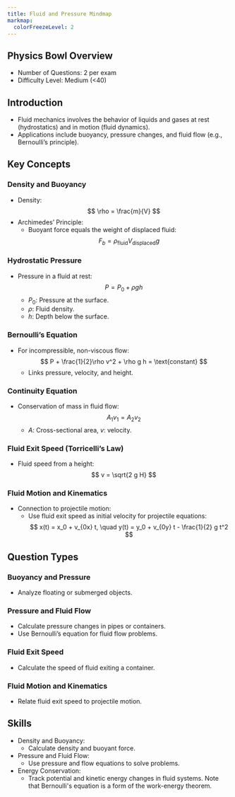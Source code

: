 ```yaml
---
title: Fluid and Pressure Mindmap
markmap:
  colorFreezeLevel: 2
---
```


## Physics Bowl Overview

- Number of Questions: 2 per exam
- Difficulty Level: Medium (<40)

## Introduction

- Fluid mechanics involves the behavior of liquids and gases at rest (hydrostatics) and in motion (fluid dynamics).
- Applications include buoyancy, pressure changes, and fluid flow (e.g., Bernoulli’s principle).

## Key Concepts

### Density and Buoyancy
- Density:
  $$
  \rho = \frac{m}{V}
  $$
- Archimedes’ Principle:
  - Buoyant force equals the weight of displaced fluid:
  $$
  F_b = \rho_{\text{fluid}} V_{\text{displaced}} g
  $$

### Hydrostatic Pressure
- Pressure in a fluid at rest:
  $$
  P = P_0 + \rho g h
  $$
  - $P_0$: Pressure at the surface.
  - $\rho$: Fluid density.
  - $h$: Depth below the surface.

### Bernoulli’s Equation
- For incompressible, non-viscous flow:
  $$
  P + \frac{1}{2}\rho v^2 + \rho g h = \text{constant}
  $$
  - Links pressure, velocity, and height.

### Continuity Equation
- Conservation of mass in fluid flow:
  $$
  A_1 v_1 = A_2 v_2
  $$
  - $A$: Cross-sectional area, $v$: velocity.

### Fluid Exit Speed (Torricelli’s Law)
- Fluid speed from a height:
  $$
  v = \sqrt{2 g H}
  $$

### Fluid Motion and Kinematics
- Connection to projectile motion:
  - Use fluid exit speed as initial velocity for projectile equations:
    $$
    x(t) = x_0 + v_{0x} t, \quad y(t) = y_0 + v_{0y} t - \frac{1}{2} g t^2
    $$

## Question Types

### Buoyancy and Pressure
- Analyze floating or submerged objects.

### Pressure and Fluid Flow
- Calculate pressure changes in pipes or containers.
- Use Bernoulli’s equation for fluid flow problems.

### Fluid Exit Speed
- Calculate the speed of fluid exiting a container.

### Fluid Motion and Kinematics
- Relate fluid exit speed to projectile motion.

## Skills
- Density and Buoyancy:
  - Calculate density and buoyant force.
- Pressure and Fluid Flow:
  - Use pressure and flow equations to solve problems.
- Energy Conservation:
  - Track potential and kinetic energy changes in fluid systems. Note that Bernoulli's equation is a form of the work-energy theorem.
